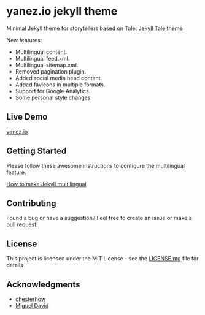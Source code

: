 # yanez.io jekyll theme

Minimal Jekyll theme for storytellers based on Tale: [Jekyll Tale theme](https://github.com/chesterhow/tale)

New features:

- Multilingual content.
- Multilingual feed.xml.
- Multilingual sitemap.xml.
- Removed pagination plugin.
- Added social media head content.
- Added favicons in multiple formats.
- Support for Google Analytics.
- Some personal style changes.

## Live Demo

[yanez.io](https://yanez.io/en)

## Getting Started

Please follow these awesome instructions to configure the multilingual feature:

[How to make Jekyll multilingual](http://migueldavid.eu/en/2017/04/04/how-to-make-jekyll-multilingual/)

## Contributing

Found a bug or have a suggestion? Feel free to create an issue or make a pull request!

## License

This project is licensed under the MIT License - see the [LICENSE.md](LICENSE.md) file for details

## Acknowledgments

* [chesterhow](https://github.com/chesterhow)
* [Miguel David](http://migueldavid.eu)
